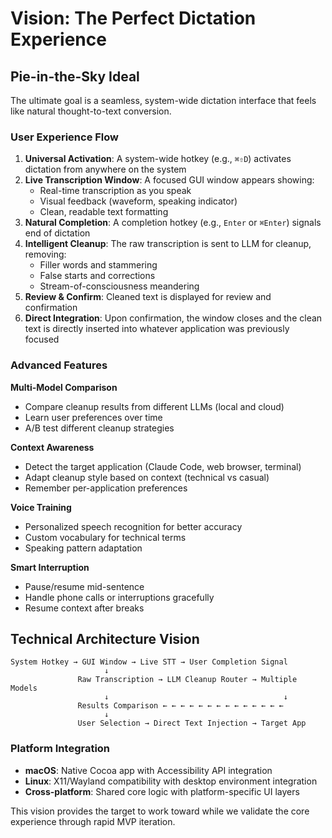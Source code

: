 # Vision: The Perfect Dictation Experience

## Pie-in-the-Sky Ideal

The ultimate goal is a seamless, system-wide dictation interface that feels like natural thought-to-text conversion.

### User Experience Flow

1. **Universal Activation**: A system-wide hotkey (e.g., `⌘⇧D`) activates dictation from anywhere on the system
2. **Live Transcription Window**: A focused GUI window appears showing:
   - Real-time transcription as you speak
   - Visual feedback (waveform, speaking indicator)
   - Clean, readable text formatting
3. **Natural Completion**: A completion hotkey (e.g., `Enter` or `⌘Enter`) signals end of dictation
4. **Intelligent Cleanup**: The raw transcription is sent to LLM for cleanup, removing:
   - Filler words and stammering
   - False starts and corrections
   - Stream-of-consciousness meandering
5. **Review & Confirm**: Cleaned text is displayed for review and confirmation
6. **Direct Integration**: Upon confirmation, the window closes and the clean text is directly inserted into whatever application was previously focused

### Advanced Features

**Multi-Model Comparison**
- Compare cleanup results from different LLMs (local and cloud)
- Learn user preferences over time
- A/B test different cleanup strategies

**Context Awareness**
- Detect the target application (Claude Code, web browser, terminal)
- Adapt cleanup style based on context (technical vs casual)
- Remember per-application preferences

**Voice Training**
- Personalized speech recognition for better accuracy
- Custom vocabulary for technical terms
- Speaking pattern adaptation

**Smart Interruption**
- Pause/resume mid-sentence
- Handle phone calls or interruptions gracefully
- Resume context after breaks

## Technical Architecture Vision

```
System Hotkey → GUI Window → Live STT → User Completion Signal
                     ↓
               Raw Transcription → LLM Cleanup Router → Multiple Models
                     ↓                                       ↓
               Results Comparison ← ← ← ← ← ← ← ← ← ← ← ← ← ←
                     ↓
               User Selection → Direct Text Injection → Target App
```

### Platform Integration
- **macOS**: Native Cocoa app with Accessibility API integration
- **Linux**: X11/Wayland compatibility with desktop environment integration
- **Cross-platform**: Shared core logic with platform-specific UI layers

This vision provides the target to work toward while we validate the core experience through rapid MVP iteration.